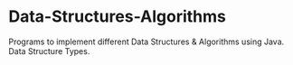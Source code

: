 # Data-Structures-Algorithms
Programs to implement different Data Structures &amp; Algorithms using Java.<br/>
Data Structure Types.

